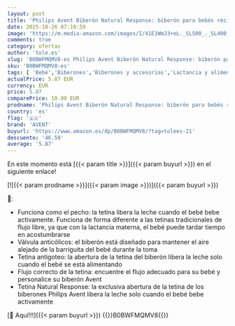 ```yaml
---
layout: post
title: 'Philips Avent Biberón Natural Response: biberón para bebés recién nacidos de 260 ml  sin BPA  a partir de 1 mes  modelo SCY903/01 '
date: 2025-10-26 07:10:59
image: 'https://m.media-amazon.com/images/I/41E1WmJ3+eL._SL500_._SL400_.jpg'
comments: true
category: ofertas
author: 'tole.es'
slug: 'B0BWFMQMV8-es Philips Avent Biberón Natural Response: biberón para bebés...'
sku: 'B0BWFMQMV8-es'
tags: [ 'Bebé','Biberones','Biberones y accesorios','Lactancia y alimentación','avent','bebés','biberón','nacido','philips','recién','🇪🇸', ]
actualPrice: 5.87 EUR
currency: EUR
price: 5.87
comparePrice: 10.99 EUR
prodname: 'Philips Avent Biberón Natural Response: biberón para bebés recién nacidos de 260 ml  sin BPA  a partir de 1 mes  modelo SCY903/01 '
country: 'es'
flag: '🇪🇸'
brand: 'AVENT'
buyurl: 'https://www.amazon.es/dp/B0BWFMQMV8/?tag=tolees-21'
descuento: '46.59'
average: '5.87'
---
```


En este momento está [{{< param title >}}]({{< param buyurl >}}) en el siguiente enlace!

[![{{< param prodname >}}]({{< param image >}})]({{< param buyurl >}})

🔎:

- Funciona como el pecho: la tetina libera la leche cuando el bebé bebe activamente. Funciona de forma diferente a las tetinas tradicionales de flujo libre, ya que con la lactancia materna, el bebé puede tardar tiempo en acostumbrarse
- Válvula anticólicos: el biberón está diseñado para mantener el aire alejado de la barriguita del bebé durante la toma
- Tetina antigoteo: la abertura de la tetina del biberón libera la leche solo cuando el bebé se está alimentando
- Flujo correcto de la tetina: encuentre el flujo adecuado para su bebé y personalice su biberón Avent
- Tetina Natural Response: la exclusiva abertura de la tetina de los biberones Philips Avent libera la leche solo cuando el bebé bebe activamente

[🛒 Aquí!!!]({{< param buyurl >}})
{{<world>}}B0BWFMQMV8{{</world>}}
